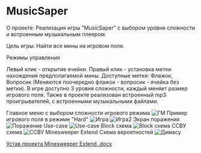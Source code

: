 # MusicSaper
О проекте: Реализация игры "MusicSaper" с выбором уровня сложности и встроенным музыкальным плеером.

Цель игры: Найти все мины на игровом поле.

Режимы управления

Левый клик - открытие ячейки.
Правый клик - установка метки нахождения предполагаемой мины.
Доступные метки: Флажок, Вопросик (Меняются поочередно флажок - вопросик - ячейка без метки).
В игре доступно 3 уровня сложности, каждый меняет размер игрового поля.
Также в проекте реализован встроенный mp3 проигрывателей, с встроенными музыкальными файлами.

Главное меню с выбором сложности игрового режима
![ГМ](https://github.com/Dimonage/MusicSaper/assets/144340113/53ae7dcc-0243-4a35-94e9-10312e607fe7)
Пример игрового поля в режиме "Hard"
![Игра](https://github.com/Dimonage/MusicSaper/assets/144340113/7acfc754-4e30-4c7a-8414-af0450b75ee4)
![Игра2](https://github.com/Dimonage/MusicSaper/assets/144340113/5e5200eb-f7e1-49dd-aec8-c8365a9f226c)
Экран поражения
![Поражение](https://github.com/Dimonage/MusicSaper/assets/144340113/0d4843b8-aa03-4a49-9d11-a56baef8580a)
Use-case
![Use-case](https://github.com/Dimonage/MusicSaper/assets/144340113/abc5b8c1-3f38-435e-9e20-f799ae2a7933)
Block схема
![Block схема](https://github.com/Dimonage/MusicSaper/assets/144340113/f7463679-a561-4ed4-8e78-8646fc5787c1)
    ССВУ схема
![ССВУ Minesweeper Extend](https://github.com/Dimonage/MusicSaper/assets/144340113/cd67fe07-1c78-4af8-a0b9-e7a323e8508e)
Схема вероятностей
![Димасу](https://github.com/Dimonage/MusicSaper/assets/144340113/6fef404a-3944-45c7-bfd0-55ae5cd77cfb)

[Устав проекта Minesweeper Extend .docx](https://github.com/Dimonage/MusicSaper/files/14693128/Minesweeper.Extend.docx)
